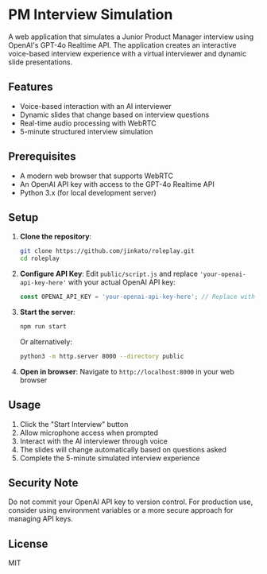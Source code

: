 # PM Interview Simulation

A web application that simulates a Junior Product Manager interview using OpenAI's GPT-4o Realtime API. The application creates an interactive voice-based interview experience with a virtual interviewer and dynamic slide presentations.

## Features

- Voice-based interaction with an AI interviewer
- Dynamic slides that change based on interview questions
- Real-time audio processing with WebRTC
- 5-minute structured interview simulation

## Prerequisites

- A modern web browser that supports WebRTC
- An OpenAI API key with access to the GPT-4o Realtime API
- Python 3.x (for local development server)

## Setup

1. **Clone the repository**:
   ```bash
   git clone https://github.com/jinkato/roleplay.git
   cd roleplay
   ```

2. **Configure API Key**: Edit `public/script.js` and replace `'your-openai-api-key-here'` with your actual OpenAI API key:
   ```javascript
   const OPENAI_API_KEY = 'your-openai-api-key-here'; // Replace with your API key
   ```

3. **Start the server**:
   ```bash
   npm run start
   ```
   Or alternatively:
   ```bash
   python3 -m http.server 8000 --directory public
   ```

4. **Open in browser**: Navigate to `http://localhost:8000` in your web browser

## Usage

1. Click the "Start Interview" button
2. Allow microphone access when prompted
3. Interact with the AI interviewer through voice
4. The slides will change automatically based on questions asked
5. Complete the 5-minute simulated interview experience

## Security Note

Do not commit your OpenAI API key to version control. For production use, consider using environment variables or a more secure approach for managing API keys.

## License

MIT
